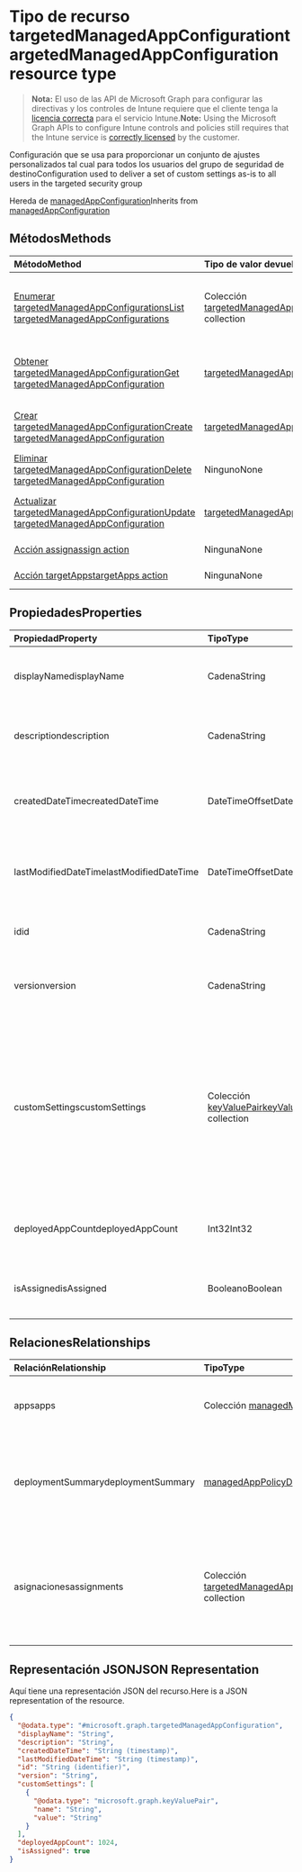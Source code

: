 # <a name="targetedmanagedappconfiguration-resource-type"></a><span data-ttu-id="d895c-101">Tipo de recurso targetedManagedAppConfiguration</span><span class="sxs-lookup"><span data-stu-id="d895c-101">targetedManagedAppConfiguration resource type</span></span>

> <span data-ttu-id="d895c-102">**Nota:** El uso de las API de Microsoft Graph para configurar las directivas y los controles de Intune requiere que el cliente tenga la [licencia correcta](https://go.microsoft.com/fwlink/?linkid=839381) para el servicio Intune.</span><span class="sxs-lookup"><span data-stu-id="d895c-102">**Note:** Using the Microsoft Graph APIs to configure Intune controls and policies still requires that the Intune service is [correctly licensed](https://go.microsoft.com/fwlink/?linkid=839381) by the customer.</span></span>

<span data-ttu-id="d895c-103">Configuración que se usa para proporcionar un conjunto de ajustes personalizados tal cual para todos los usuarios del grupo de seguridad de destino</span><span class="sxs-lookup"><span data-stu-id="d895c-103">Configuration used to deliver a set of custom settings as-is to all users in the targeted security group</span></span>

<span data-ttu-id="d895c-104">Hereda de [managedAppConfiguration](../resources/intune_mam_managedappconfiguration.md)</span><span class="sxs-lookup"><span data-stu-id="d895c-104">Inherits from [managedAppConfiguration](../resources/intune_mam_managedappconfiguration.md)</span></span>

## <a name="methods"></a><span data-ttu-id="d895c-105">Métodos</span><span class="sxs-lookup"><span data-stu-id="d895c-105">Methods</span></span>
|<span data-ttu-id="d895c-106">Método</span><span class="sxs-lookup"><span data-stu-id="d895c-106">Method</span></span>|<span data-ttu-id="d895c-107">Tipo de valor devuelto</span><span class="sxs-lookup"><span data-stu-id="d895c-107">Return Type</span></span>|<span data-ttu-id="d895c-108">Descripción</span><span class="sxs-lookup"><span data-stu-id="d895c-108">Description</span></span>|
|:---|:---|:---|
|[<span data-ttu-id="d895c-109">Enumerar targetedManagedAppConfigurations</span><span class="sxs-lookup"><span data-stu-id="d895c-109">List targetedManagedAppConfigurations</span></span>](../api/intune_mam_targetedmanagedappconfiguration_list.md)|<span data-ttu-id="d895c-110">Colección [targetedManagedAppConfiguration](../resources/intune_mam_targetedmanagedappconfiguration.md)</span><span class="sxs-lookup"><span data-stu-id="d895c-110">[targetedManagedAppConfiguration](../resources/intune_mam_targetedmanagedappconfiguration.md) collection</span></span>|<span data-ttu-id="d895c-111">Enumere las propiedades y las relaciones de los objetos [targetedManagedAppConfiguration](../resources/intune_mam_targetedmanagedappconfiguration.md).</span><span class="sxs-lookup"><span data-stu-id="d895c-111">List properties and relationships of the [targetedManagedAppConfiguration](../resources/intune_mam_targetedmanagedappconfiguration.md) objects.</span></span>|
|[<span data-ttu-id="d895c-112">Obtener targetedManagedAppConfiguration</span><span class="sxs-lookup"><span data-stu-id="d895c-112">Get targetedManagedAppConfiguration</span></span>](../api/intune_mam_targetedmanagedappconfiguration_get.md)|[<span data-ttu-id="d895c-113">targetedManagedAppConfiguration</span><span class="sxs-lookup"><span data-stu-id="d895c-113">targetedManagedAppConfiguration</span></span>](../resources/intune_mam_targetedmanagedappconfiguration.md)|<span data-ttu-id="d895c-114">Lea las propiedades y las relaciones del objeto [targetedManagedAppConfiguration](../resources/intune_mam_targetedmanagedappconfiguration.md).</span><span class="sxs-lookup"><span data-stu-id="d895c-114">Read properties and relationships of the [targetedManagedAppConfiguration](../resources/intune_mam_targetedmanagedappconfiguration.md) object.</span></span>|
|[<span data-ttu-id="d895c-115">Crear targetedManagedAppConfiguration</span><span class="sxs-lookup"><span data-stu-id="d895c-115">Create targetedManagedAppConfiguration</span></span>](../api/intune_mam_targetedmanagedappconfiguration_create.md)|[<span data-ttu-id="d895c-116">targetedManagedAppConfiguration</span><span class="sxs-lookup"><span data-stu-id="d895c-116">targetedManagedAppConfiguration</span></span>](../resources/intune_mam_targetedmanagedappconfiguration.md)|<span data-ttu-id="d895c-117">Cree un objeto [targetedManagedAppConfiguration](../resources/intune_mam_targetedmanagedappconfiguration.md).</span><span class="sxs-lookup"><span data-stu-id="d895c-117">Create a new [targetedManagedAppConfiguration](../resources/intune_mam_targetedmanagedappconfiguration.md) object.</span></span>|
|[<span data-ttu-id="d895c-118">Eliminar targetedManagedAppConfiguration</span><span class="sxs-lookup"><span data-stu-id="d895c-118">Delete targetedManagedAppConfiguration</span></span>](../api/intune_mam_targetedmanagedappconfiguration_delete.md)|<span data-ttu-id="d895c-119">Ninguno</span><span class="sxs-lookup"><span data-stu-id="d895c-119">None</span></span>|<span data-ttu-id="d895c-120">Elimina un [targetedManagedAppConfiguration](../resources/intune_mam_targetedmanagedappconfiguration.md).</span><span class="sxs-lookup"><span data-stu-id="d895c-120">Deletes a [targetedManagedAppConfiguration](../resources/intune_mam_targetedmanagedappconfiguration.md).</span></span>|
|[<span data-ttu-id="d895c-121">Actualizar targetedManagedAppConfiguration</span><span class="sxs-lookup"><span data-stu-id="d895c-121">Update targetedManagedAppConfiguration</span></span>](../api/intune_mam_targetedmanagedappconfiguration_update.md)|[<span data-ttu-id="d895c-122">targetedManagedAppConfiguration</span><span class="sxs-lookup"><span data-stu-id="d895c-122">targetedManagedAppConfiguration</span></span>](../resources/intune_mam_targetedmanagedappconfiguration.md)|<span data-ttu-id="d895c-123">Actualice las propiedades de un objeto [targetedManagedAppConfiguration](../resources/intune_mam_targetedmanagedappconfiguration.md).</span><span class="sxs-lookup"><span data-stu-id="d895c-123">Update the properties of a [targetedManagedAppConfiguration](../resources/intune_mam_targetedmanagedappconfiguration.md) object.</span></span>|
|[<span data-ttu-id="d895c-124">Acción assign</span><span class="sxs-lookup"><span data-stu-id="d895c-124">assign action</span></span>](../api/intune_mam_targetedmanagedappconfiguration_assign.md)|<span data-ttu-id="d895c-125">Ninguna</span><span class="sxs-lookup"><span data-stu-id="d895c-125">None</span></span>|<span data-ttu-id="d895c-126">Todavía no documentado</span><span class="sxs-lookup"><span data-stu-id="d895c-126">Not yet documented</span></span>|
|[<span data-ttu-id="d895c-127">Acción targetApps</span><span class="sxs-lookup"><span data-stu-id="d895c-127">targetApps action</span></span>](../api/intune_mam_targetedmanagedappconfiguration_targetapps.md)|<span data-ttu-id="d895c-128">Ninguna</span><span class="sxs-lookup"><span data-stu-id="d895c-128">None</span></span>|<span data-ttu-id="d895c-129">Todavía no documentado</span><span class="sxs-lookup"><span data-stu-id="d895c-129">Not yet documented</span></span>|

## <a name="properties"></a><span data-ttu-id="d895c-130">Propiedades</span><span class="sxs-lookup"><span data-stu-id="d895c-130">Properties</span></span>
|<span data-ttu-id="d895c-131">Propiedad</span><span class="sxs-lookup"><span data-stu-id="d895c-131">Property</span></span>|<span data-ttu-id="d895c-132">Tipo</span><span class="sxs-lookup"><span data-stu-id="d895c-132">Type</span></span>|<span data-ttu-id="d895c-133">Descripción</span><span class="sxs-lookup"><span data-stu-id="d895c-133">Description</span></span>|
|:---|:---|:---|
|<span data-ttu-id="d895c-134">displayName</span><span class="sxs-lookup"><span data-stu-id="d895c-134">displayName</span></span>|<span data-ttu-id="d895c-135">Cadena</span><span class="sxs-lookup"><span data-stu-id="d895c-135">String</span></span>|<span data-ttu-id="d895c-136">Nombre para mostrar de la directiva.</span><span class="sxs-lookup"><span data-stu-id="d895c-136">Policy display name.</span></span> <span data-ttu-id="d895c-137">Heredado de [managedAppPolicy](../resources/intune_mam_managedapppolicy.md).</span><span class="sxs-lookup"><span data-stu-id="d895c-137">Inherited from [managedAppPolicy](../resources/intune_mam_managedapppolicy.md)</span></span>|
|<span data-ttu-id="d895c-138">description</span><span class="sxs-lookup"><span data-stu-id="d895c-138">description</span></span>|<span data-ttu-id="d895c-139">Cadena</span><span class="sxs-lookup"><span data-stu-id="d895c-139">String</span></span>|<span data-ttu-id="d895c-140">Descripción de la directiva.</span><span class="sxs-lookup"><span data-stu-id="d895c-140">The policy's description.</span></span> <span data-ttu-id="d895c-141">Heredado de [managedAppPolicy](../resources/intune_mam_managedapppolicy.md).</span><span class="sxs-lookup"><span data-stu-id="d895c-141">Inherited from [managedAppPolicy](../resources/intune_mam_managedapppolicy.md)</span></span>|
|<span data-ttu-id="d895c-142">createdDateTime</span><span class="sxs-lookup"><span data-stu-id="d895c-142">createdDateTime</span></span>|<span data-ttu-id="d895c-143">DateTimeOffset</span><span class="sxs-lookup"><span data-stu-id="d895c-143">DateTimeOffset</span></span>|<span data-ttu-id="d895c-144">Fecha y hora de creación de la directiva.</span><span class="sxs-lookup"><span data-stu-id="d895c-144">The date and time the policy was created.</span></span> <span data-ttu-id="d895c-145">Heredado de [managedAppPolicy](../resources/intune_mam_managedapppolicy.md).</span><span class="sxs-lookup"><span data-stu-id="d895c-145">Inherited from [managedAppPolicy](../resources/intune_mam_managedapppolicy.md)</span></span>|
|<span data-ttu-id="d895c-146">lastModifiedDateTime</span><span class="sxs-lookup"><span data-stu-id="d895c-146">lastModifiedDateTime</span></span>|<span data-ttu-id="d895c-147">DateTimeOffset</span><span class="sxs-lookup"><span data-stu-id="d895c-147">DateTimeOffset</span></span>|<span data-ttu-id="d895c-148">Última vez que se modificó la directiva.</span><span class="sxs-lookup"><span data-stu-id="d895c-148">Last time the policy was modified.</span></span> <span data-ttu-id="d895c-149">Heredado de [managedAppPolicy](../resources/intune_mam_managedapppolicy.md).</span><span class="sxs-lookup"><span data-stu-id="d895c-149">Inherited from [managedAppPolicy](../resources/intune_mam_managedapppolicy.md)</span></span>|
|<span data-ttu-id="d895c-150">id</span><span class="sxs-lookup"><span data-stu-id="d895c-150">id</span></span>|<span data-ttu-id="d895c-151">Cadena</span><span class="sxs-lookup"><span data-stu-id="d895c-151">String</span></span>|<span data-ttu-id="d895c-152">Clave de la entidad.</span><span class="sxs-lookup"><span data-stu-id="d895c-152">Key of the entity.</span></span> <span data-ttu-id="d895c-153">Heredado de [managedAppPolicy](../resources/intune_mam_managedapppolicy.md).</span><span class="sxs-lookup"><span data-stu-id="d895c-153">Inherited from [managedAppPolicy](../resources/intune_mam_managedapppolicy.md)</span></span>|
|<span data-ttu-id="d895c-154">version</span><span class="sxs-lookup"><span data-stu-id="d895c-154">version</span></span>|<span data-ttu-id="d895c-155">Cadena</span><span class="sxs-lookup"><span data-stu-id="d895c-155">String</span></span>|<span data-ttu-id="d895c-156">Versión de la entidad.</span><span class="sxs-lookup"><span data-stu-id="d895c-156">Version of the entity.</span></span> <span data-ttu-id="d895c-157">Heredado de [managedAppPolicy](../resources/intune_mam_managedapppolicy.md).</span><span class="sxs-lookup"><span data-stu-id="d895c-157">Inherited from [managedAppPolicy](../resources/intune_mam_managedapppolicy.md)</span></span>|
|<span data-ttu-id="d895c-158">customSettings</span><span class="sxs-lookup"><span data-stu-id="d895c-158">customSettings</span></span>|<span data-ttu-id="d895c-159">Colección [keyValuePair](../resources/intune_mam_keyvaluepair.md)</span><span class="sxs-lookup"><span data-stu-id="d895c-159">[keyValuePair](../resources/intune_mam_keyvaluepair.md) collection</span></span>|<span data-ttu-id="d895c-160">Un conjunto de pares de clave de cadena y valor de cadena que se va a enviar a las aplicaciones para aquellos usuarios que tienen limitada la configuración, sin modificar por este servicio. Heredado de [managedAppConfiguration](../resources/intune_mam_managedappconfiguration.md)</span><span class="sxs-lookup"><span data-stu-id="d895c-160">A set of string key and string value pairs to be sent to apps for users to whom the configuration is scoped, unalterned by this service Inherited from [managedAppConfiguration](../resources/intune_mam_managedappconfiguration.md)</span></span>|
|<span data-ttu-id="d895c-161">deployedAppCount</span><span class="sxs-lookup"><span data-stu-id="d895c-161">deployedAppCount</span></span>|<span data-ttu-id="d895c-162">Int32</span><span class="sxs-lookup"><span data-stu-id="d895c-162">Int32</span></span>|<span data-ttu-id="d895c-163">Número de aplicaciones en las que se implementará la directiva actual.</span><span class="sxs-lookup"><span data-stu-id="d895c-163">Count of apps to which the current policy is deployed.</span></span>|
|<span data-ttu-id="d895c-164">isAssigned</span><span class="sxs-lookup"><span data-stu-id="d895c-164">isAssigned</span></span>|<span data-ttu-id="d895c-165">Booleano</span><span class="sxs-lookup"><span data-stu-id="d895c-165">Boolean</span></span>|<span data-ttu-id="d895c-166">Indica si la directiva se implementará en los grupos de inclusión o no.</span><span class="sxs-lookup"><span data-stu-id="d895c-166">Indicates if the policy is deployed to any inclusion groups or not.</span></span>|

## <a name="relationships"></a><span data-ttu-id="d895c-167">Relaciones</span><span class="sxs-lookup"><span data-stu-id="d895c-167">Relationships</span></span>
|<span data-ttu-id="d895c-168">Relación</span><span class="sxs-lookup"><span data-stu-id="d895c-168">Relationship</span></span>|<span data-ttu-id="d895c-169">Tipo</span><span class="sxs-lookup"><span data-stu-id="d895c-169">Type</span></span>|<span data-ttu-id="d895c-170">Descripción</span><span class="sxs-lookup"><span data-stu-id="d895c-170">Description</span></span>|
|:---|:---|:---|
|<span data-ttu-id="d895c-171">apps</span><span class="sxs-lookup"><span data-stu-id="d895c-171">apps</span></span>|<span data-ttu-id="d895c-172">Colección [managedMobileApp](../resources/intune_mam_managedmobileapp.md)</span><span class="sxs-lookup"><span data-stu-id="d895c-172">[managedMobileApp](../resources/intune_mam_managedmobileapp.md) collection</span></span>|<span data-ttu-id="d895c-173">Lista de aplicaciones en las que se implementará la directiva.</span><span class="sxs-lookup"><span data-stu-id="d895c-173">List of apps to which the policy is deployed.</span></span>|
|<span data-ttu-id="d895c-174">deploymentSummary</span><span class="sxs-lookup"><span data-stu-id="d895c-174">deploymentSummary</span></span>|[<span data-ttu-id="d895c-175">managedAppPolicyDeploymentSummary</span><span class="sxs-lookup"><span data-stu-id="d895c-175">managedAppPolicyDeploymentSummary</span></span>](../resources/intune_mam_managedapppolicydeploymentsummary.md)|<span data-ttu-id="d895c-176">Propiedad de navegación para el resumen de implementación de la configuración.</span><span class="sxs-lookup"><span data-stu-id="d895c-176">Navigation property to deployment summary of the configuration.</span></span>|
|<span data-ttu-id="d895c-177">asignaciones</span><span class="sxs-lookup"><span data-stu-id="d895c-177">assignments</span></span>|<span data-ttu-id="d895c-178">Colección [targetedManagedAppPolicyAssignment](../resources/intune_mam_targetedmanagedapppolicyassignment.md)</span><span class="sxs-lookup"><span data-stu-id="d895c-178">[targetedManagedAppPolicyAssignment](../resources/intune_mam_targetedmanagedapppolicyassignment.md) collection</span></span>|<span data-ttu-id="d895c-179">Propiedad de navegación a la lista de inclusión y exclusión de los grupos en los que se implementará la directiva.</span><span class="sxs-lookup"><span data-stu-id="d895c-179">Navigation property to list of inclusion and exclusion groups to which the policy is deployed.</span></span>|

## <a name="json-representation"></a><span data-ttu-id="d895c-180">Representación JSON</span><span class="sxs-lookup"><span data-stu-id="d895c-180">JSON Representation</span></span>
<span data-ttu-id="d895c-181">Aquí tiene una representación JSON del recurso.</span><span class="sxs-lookup"><span data-stu-id="d895c-181">Here is a JSON representation of the resource.</span></span>
<!--{
  "blockType": "resource",
  "baseType": "microsoft.graph.managedAppConfiguration",
  "keyProperty": "id",
  "@odata.type": "microsoft.graph.targetedManagedAppConfiguration"
}-->
``` json
{
  "@odata.type": "#microsoft.graph.targetedManagedAppConfiguration",
  "displayName": "String",
  "description": "String",
  "createdDateTime": "String (timestamp)",
  "lastModifiedDateTime": "String (timestamp)",
  "id": "String (identifier)",
  "version": "String",
  "customSettings": [
    {
      "@odata.type": "microsoft.graph.keyValuePair",
      "name": "String",
      "value": "String"
    }
  ],
  "deployedAppCount": 1024,
  "isAssigned": true
}
```








